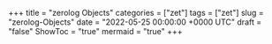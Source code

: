 +++
title = "zerolog Objects"
categories = ["zet"]
tags = ["zet"]
slug = "zerolog-Objects"
date = "2022-05-25 00:00:00 +0000 UTC"
draft = "false"
ShowToc = "true"
mermaid = "true"
+++

